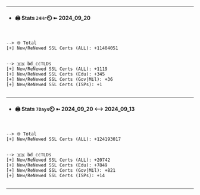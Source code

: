 

---
- #### 🖨️ **Stats** `24Hr`⏲️ ➼ 2024_09_20
```console


--> 🌐 Total
[+] New/ReNewed SSL Certs (ALL): +11404051


--> 🇧🇩 bd_ccTLDs
[+] New/ReNewed SSL Certs (ALL): +1119
[+] New/ReNewed SSL Certs (Edu): +345
[+] New/ReNewed SSL Certs (Gov|Mil): +36
[+] New/ReNewed SSL Certs (ISPs): +1


```

---
- #### 🖨️ **Stats** `7Days`⏲️ ➼ 2024_09_20 <--> 2024_09_13
```console


--> 🌐 Total
[+] New/ReNewed SSL Certs (ALL): +124193017


--> 🇧🇩 bd_ccTLDs
[+] New/ReNewed SSL Certs (ALL): +20742
[+] New/ReNewed SSL Certs (Edu): +7849
[+] New/ReNewed SSL Certs (Gov|Mil): +821
[+] New/ReNewed SSL Certs (ISPs): +14


```

---

